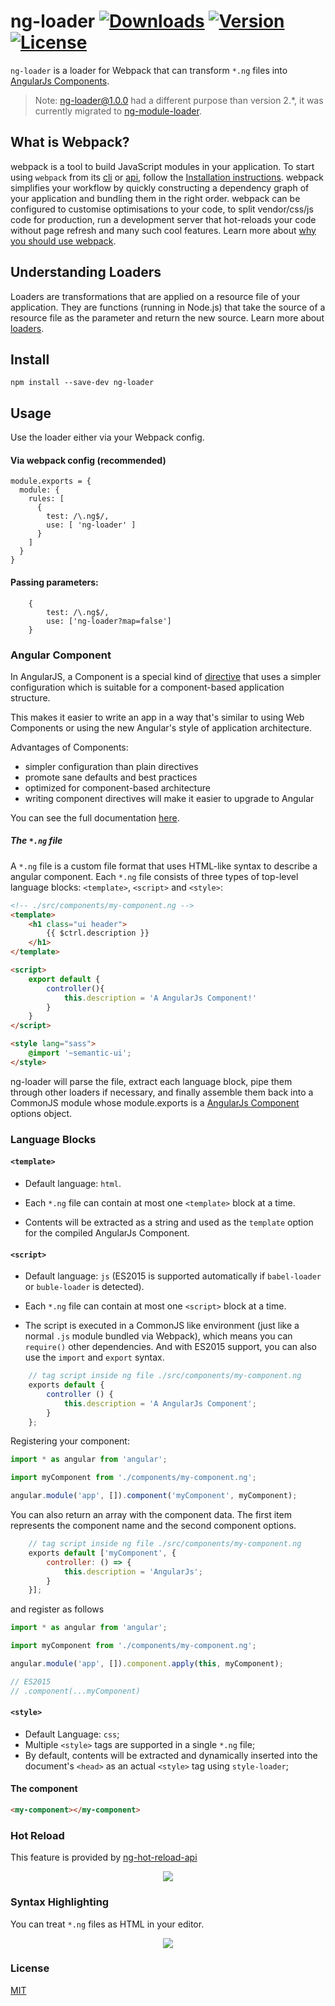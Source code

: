 # ng-loader <a href="https://www.npmjs.com/package/ng-loader"><img src="https://img.shields.io/npm/dt/ng-loader.svg" alt="Downloads"></a> <a href="https://www.npmjs.com/package/ng-loader"><img src="https://img.shields.io/npm/v/ng-loader.svg" alt="Version"></a> <a href="https://www.npmjs.com/package/ng-loader"><img src="https://img.shields.io/npm/l/ng-loader.svg" alt="License"></a>

`ng-loader` is a loader for Webpack that can transform `*.ng` files into [AngularJs Components](https://docs.angularjs.org/guide/component).

> Note: ng-loader@1.0.0 had a different purpose than version 2.*, it was currently migrated to [ng-module-loader](https://github.com/owen-it/ng-module-loader).

## What is Webpack?

webpack is a tool to build JavaScript modules in your application. To start using `webpack` from its [cli](https://webpack.js.org/api/cli) or [api](https://webpack.js.org/api/node), follow the [Installation instructions](https://webpack.js.org/guides/installation).
webpack simplifies your workflow by quickly constructing a dependency graph of your application and bundling them in the right order. webpack can be configured to customise optimisations to your code, to split vendor/css/js code for production, run a development server that hot-reloads your code without page refresh and many such cool features. Learn more about [why you should use webpack](https://webpack.js.org/guides/why-webpack).

## Understanding Loaders 

Loaders are transformations that are applied on a resource file of your application. They are functions (running in Node.js) that take the source of a resource file as the parameter and return the new source.
Learn more about [loaders](https://webpack.js.org/concepts/loaders/).

## Install

```
npm install --save-dev ng-loader 
```

## Usage

Use the loader either via your Webpack config.

#### Via webpack config (recommended)

```
module.exports = {
  module: {
    rules: [
      {
        test: /\.ng$/,
        use: [ 'ng-loader' ]
      }
    ]
  }
}
```

#### Passing parameters: 

```
	{
        test: /\.ng$/, 
        use: ['ng-loader?map=false']
    }
```

### Angular Component

In AngularJS, a Component is a special kind of [directive](https://docs.angularjs.org/guide/directive) that uses a simpler
configuration which is suitable for a component-based application structure.

This makes it easier to write an app in a way that's similar to using Web Components or using the new Angular's
style of application architecture.

Advantages of Components:
- simpler configuration than plain directives
- promote sane defaults and best practices
- optimized for component-based architecture
- writing component directives will make it easier to upgrade to Angular

You can see the full documentation [here](https://docs.angularjs.org/guide/component).

##### The `*.ng` file

A `*.ng` file is a custom file format that uses HTML-like syntax to describe a angular component. Each `*.ng` file consists of three types of top-level language blocks: `<template>`, `<script>` and `<style>`:

```html
<!-- ./src/components/my-component.ng -->
<template>
    <h1 class="ui header">
        {{ $ctrl.description }}
    </h1>
</template>

<script>
    export default {
        controller(){
            this.description = 'A AngularJs Component!'
        }
    }
</script>

<style lang="sass">
    @import '~semantic-ui';
</style>
```

ng-loader will parse the file, extract each language block, pipe them through other loaders if necessary, and finally assemble them back into a CommonJS module whose module.exports is a [AngularJs Component](https://docs.angularjs.org/guide/component) options object.

### Language Blocks

#### `<template>`

- Default language: `html`.

- Each `*.ng` file can contain at most one `<template>` block at a time.

- Contents will be extracted as a string and used as the `template` option for the compiled AngularJs Component.

#### `<script>`

- Default language: `js` (ES2015 is supported automatically if `babel-loader` or `buble-loader` is detected).

- Each `*.ng` file can contain at most one `<script>` block at a time.

- The script is executed in a CommonJS like environment (just like a normal `.js` module bundled via Webpack), which means you can `require()` other dependencies. And with ES2015 support, you can also use the `import` and `export` syntax.

```js
    // tag script inside ng file ./src/components/my-component.ng
    exports default {
        controller () {
            this.description = 'A AngularJs Component';
        }
    };
```
Registering your component:

```js
import * as angular from 'angular';

import myComponent from './components/my-component.ng';

angular.module('app', []).component('myComponent', myComponent);
```

You can also return an array with the component data. The first item represents the component name and the second component options.

```js
    // tag script inside ng file ./src/components/my-component.ng
    exports default ['myComponent', {
        controller: () => {
            this.description = 'AngularJs';
        }
    }];
```

and register as follows

```js
import * as angular from 'angular';

import myComponent from './components/my-component.ng';

angular.module('app', []).component.apply(this, myComponent);

// ES2015
// .component(...myComponent)
```

#### `<style>`

- Default Language: `css`;
- Multiple `<style>` tags are supported in a single `*.ng` file;
- By default, contents will be extracted and dynamically inserted into the document's `<head>` as an actual `<style>` tag using `style-loader`;

#### The component

```html
<my-component></my-component>
```

### Hot Reload

This feature is provided by [ng-hot-reload-api](https://github.com/owen-it/ng-hot-reload-api)

<p align="center">
    <a href="https://raw.githubusercontent.com/owen-it/ng-loader/master/hot-reload.gif" target="_blank">
        <img src="https://raw.githubusercontent.com/owen-it/ng-loader/master/hot-reload.gif" />
    </a>
</p>

### Syntax Highlighting

You can treat `*.ng` files as HTML in your editor.

<p align="center">
    <a href="https://raw.githubusercontent.com/owen-it/ng-loader/master/syntax-highlighting.png" target="_blank">
        <img src="https://raw.githubusercontent.com/owen-it/ng-loader/master/syntax-highlighting.png" />
    </a>
</p>

### License

[MIT](http://opensource.org/licenses/MIT)
